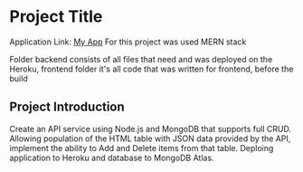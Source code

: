 # Project Title


Application Link: <a href="https://tarasyo.me/">My App</a>
For this project was used MERN stack 

Folder backend consists of all files that need and was deployed on the Heroku, 
frontend folder it's all code that was written for frontend, before the build

## Project Introduction
Create an API service using Node.js and MongoDB that supports full CRUD. Allowing population of the HTML table with JSON data
provided by the API, implement the ability to Add and Delete items from that table. 
Deploing application to Heroku and database to MongoDB Atlas.
